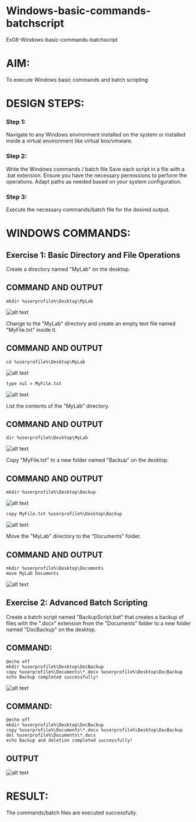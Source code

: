 # Windows-basic-commands-batchscript
Ex08-Windows-basic-commands-batchscript

# AIM:
To execute Windows basic commands and batch scripting

# DESIGN STEPS:

### Step 1:

Navigate to any Windows environment installed on the system or installed inside a virtual environment like virtual box/vmware.

### Step 2:

Write the Windows commands / batch file
Save each script in a file with a .bat extension.
Ensure you have the necessary permissions to perform the operations.
Adapt paths as needed based on your system configuration.
### Step 3:

Execute the necessary commands/batch file for the desired output. 

# WINDOWS COMMANDS:
## Exercise 1: Basic Directory and File Operations
Create a directory named "MyLab" on the desktop.
## COMMAND AND OUTPUT
~~~
mkdir %userprofile%\Desktop\MyLab
~~~
![alt text](<Screenshot 2025-05-15 152331.png>)

Change to the "MyLab" directory and create an empty text file named "MyFile.txt" inside it.

## COMMAND AND OUTPUT
~~~
cd %userprofile%\Desktop\MyLab
~~~
![alt text](<Screenshot 2025-05-15 152341.png>)
~~~
type nul > MyFile.txt
~~~
![alt text](<Screenshot 2025-05-15 152351.png>)

List the contents of the "MyLab" directory.


## COMMAND AND OUTPUT
~~~
dir %userprofile%\Desktop\MyLab
~~~
![alt text](<Screenshot 2025-05-15 152402.png>)

Copy "MyFile.txt" to a new folder named "Backup" on the desktop.

## COMMAND AND OUTPUT
~~~
mkdir %userprofile%\Desktop\Backup
~~~
![alt text](<Screenshot 2025-05-15 152429.png>)
~~~
copy MyFile.txt %userprofile%\Desktop\Backup
~~~
![alt text](<Screenshot 2025-05-15 152437.png>)

Move the "MyLab" directory to the "Documents" folder.

## COMMAND AND OUTPUT
~~~
mkdir %userprofile%\Desktop\Documents
move MyLab Documents
~~~

![alt text](<Screenshot 2025-05-15 152447.png>)



## Exercise 2: Advanced Batch Scripting
Create a batch script named "BackupScript.bat" that creates a backup of files with the ".docx" extension from the "Documents" folder to a new folder named "DocBackup" on the desktop.
## COMMAND:
~~~
@echo off
mkdir %userprofile%\Desktop\DocBackup
copy %userprofile%\Documents\*.docx %userprofile%\Desktop\DocBackup
echo Backup completed successfully!
~~~
![alt text](<Screenshot 2025-05-15 152458.png>)

## COMMAND:
~~~
@echo off
mkdir %userprofile%\Desktop\DocBackup
copy %userprofile%\Documents\*.docx %userprofile%\Desktop\DocBackup
del %userprofile%\Documents\*.docx
echo Backup and deletion completed successfully!
~~~
## OUTPUT

![alt text](<Screenshot 2025-05-15 152510.png>)

# RESULT:
The commands/batch files are executed successfully.

